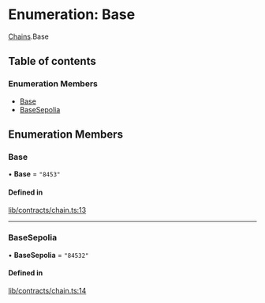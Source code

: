 # Enumeration: Base

[Chains](../modules/Chains.md).Base

## Table of contents

### Enumeration Members

- [Base](Chains.Base.md#base)
- [BaseSepolia](Chains.Base.md#basesepolia)

## Enumeration Members

### Base

• **Base** = ``"8453"``

#### Defined in

[lib/contracts/chain.ts:13](https://github.com/jose-blockchain/tbtc-v2/blob/main/typescript/src/lib/contracts/chain.ts#L13)

___

### BaseSepolia

• **BaseSepolia** = ``"84532"``

#### Defined in

[lib/contracts/chain.ts:14](https://github.com/jose-blockchain/tbtc-v2/blob/main/typescript/src/lib/contracts/chain.ts#L14)
